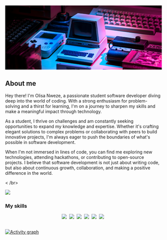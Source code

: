 ![](./assets/banner.png)

## About me

Hey there! I'm Olisa Nweze, a passionate student software developer diving deep 
into the world of coding. With a strong enthusiasm for problem-solving and a 
thirst for learning, I'm on a journey to sharpen my skills and make a meaningful 
impact through technology.

As a student, I thrive on challenges and am constantly seeking opportunities to 
expand my knowledge and expertise. Whether it's crafting elegant solutions to 
complex problems or collaborating with peers to build innovative projects, 
I'm always eager to push the boundaries of what's possible in software 
development.

When I'm not immersed in lines of code, you can find me exploring new 
technologies, attending hackathons, or contributing to open-source projects. 
I believe that software development is not just about writing code, but also 
about continuous growth, collaboration, and making a positive difference in the 
world.

< /br>

<img src="https://komarev.com/ghpvc/?username=olisanweze&style=for-the-badge&color=004d4d">

### My skills
<p align="center">
  <img src="https://img.shields.io/badge/web-html-informational?style=for-the-badge&logo=html5&logoColor=white&color=004d4d"/>&nbsp;
  <img src="https://img.shields.io/badge/web-css-informational?style=for-the-badge&logo=css3&logoColor=white&color=004d4d"/>&nbsp;
  <img src="https://img.shields.io/badge/code-javascript-informational?style=for-the-badge&logo=javascript&logoColor=white&color=004d4d"/>&nbsp;
  <img src="https://img.shields.io/badge/code-react-informational?style=for-the-badge&logo=react&logoColor=white&color=004d4d")/>&nbsp;
  <img src="https://img.shields.io/badge/code-c%23-informational?style=for-the-badge&logo=csharp&logoColor=white&color=004d4d")/>&nbsp;
  <img src="https://img.shields.io/badge/db-mysql-informational?style=for-the-badge&logo=mysql&logoColor=white&color=004d4d")/>&nbsp;
</p>

##

[![Activity graph](https://github-readme-activity-graph.vercel.app/graph?username=olisanweze&theme=gotham&hide_border=true)](https://github.com/ashutosh00710/github-readme-activity-graph)